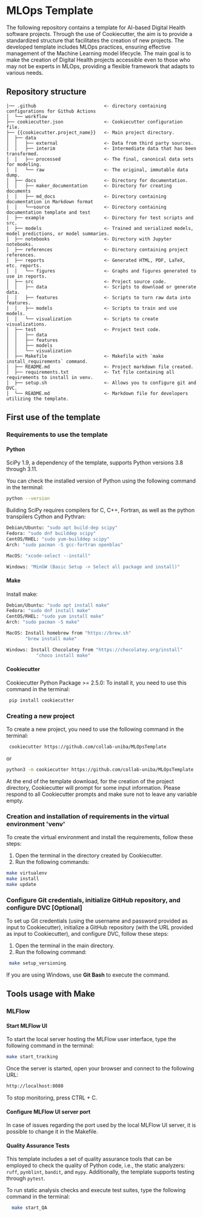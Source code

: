 # MLOps Template
The following repository contains a template for AI-based Digital Health software projects. Through the use of Cookiecutter, the aim is to provide a standardized structure that facilitates the creation of new projects. The developed template includes MLOps practices, ensuring effective management of the Machine Learning model lifecycle. The main goal is to make the creation of Digital Health projects accessible even to those who may not be experts in MLOps, providing a flexible framework that adapts to various needs.

## Repository structure
```
|── .github                         <- directory containing configurations for Github Actions 
│  └── workflow                   
├── cookiecutter.json               <- Cookiecutter configuration file.
├── {{cookiecutter.project_name}}   <- Main project directory.
│  ├── data
│  │   ├── external                 <- Data from third party sources.
│  │   ├── interim                  <- Intermediate data that has been transformed.
│  │   ├── processed                <- The final, canonical data sets for modeling.
│  │   └── raw                      <- The original, immutable data dump.
│  ├── docs                         <- Directory for documentation.
│  │   ├── maker_documentation      <- Directory for creating documents
│  │   ├── md_docs                  <- Directory containing documentation in Markdown format
│  │   └──source                    <- Directory containing documentation template and test
│  ├── example                      <- Directory for test scripts and src.
│  ├── models                       <- Trained and serialized models, model predictions, or model summaries.
│  ├── notebooks                    <- Directory with Jupyter notebooks.
│  ├── references                   <- Directory containing project references.
│  ├── reports                      <- Generated HTML, PDF, LaTeX, etc. reports.
│  │   └── figures                  <- Graphs and figures generated to use in reports.
│  ├── src                          <- Project source code.
│  │   ├── data                     <- Scripts to download or generate data.
│  │   ├── features                 <- Scripts to turn raw data into features.
│  │   ├── models                   <- Scripts to train and use models.        
│  │   └── visualization            <- Scripts to create visualizations.
│  ├── test                         <- Project test code.
│  │   ├── data           
│  │   ├── features       
│  │   ├── models             
│  │   └── visualization  
│  ├── Makefile                     <- Makefile with `make install_requirements` command.
│  ├── README.md                    <- Project markdown file created.
│  ├── requirements.txt             <- Txt file containing all requirements to install in venv.
│  ├── setup.sh                     <- Allows you to configure git and DVC.
│  └── README.md                    <- Markdown file for developers utilizing the template.
```


## First use of the template

### Requirements to use the template

#### Python

SciPy 1.9, a dependency of the template, supports Python versions 3.8 through 3.11.

 You can check the installed version of Python using the following command in the terminal:
 
 ``` bash
 python --version
 ```

 Building SciPy requires compilers for C, C++, Fortran, as well as the python transpilers Cython and Pythran:

 ``` bash
 Debian/Ubuntu: "sudo apt build-dep scipy"
 Fedora: "sudo dnf builddep scipy"
 CentOS/RHEL: "sudo yum-builddep scipy"
 Arch: "sudo pacman -S gcc-fortran openblas"
 ```
 
 ``` bash
 MacOS: "xcode-select --install"
 ```
 
 ``` bash
 Windows: "MinGW (Basic Setup -> Select all package and install)"
 ```

#### Make
Install make:
 
 ``` bash
 Debian/Ubuntu: "sudo apt install make"
 Fedora: "sudo dnf install make"
 CentOS/RHEL: "sudo yum install make"
 Arch: "sudo pacman -S make"
 ```
 
 ``` bash
 MacOS: Install homebrew from "https://brew.sh"
        "brew install make"
 ```
 
 ``` bash
 Windows: Install Chocolatey from "https://chocolatey.org/install"
            "choco install make"
 ```

#### Cookiecutter
Cookiecutter Python Package >= 2.5.0: To install it, you need to use this command in the terminal:

``` bash
 pip install cookiecutter
```

### Creating a new project
To create a new project, you need to use the following command in the terminal:

``` bash
 cookiecutter https://github.com/collab-uniba/MLOpsTemplate
```

or

 ``` bash
 python3 -m cookiecutter https://github.com/collab-uniba/MLOpsTemplate
 ```

At the end of the template download, for the creation of the project directory, Cookiecutter will prompt for some input information. Please respond to all Cookiecutter prompts and make sure not to leave any variable empty.

### Creation and installation of requirements in the virtual environment 'venv'
To create the virtual environment and install the requirements, follow these steps:
1. Open the terminal in the directory created by Cookiecutter.
2. Run the following commands:

 ``` bash
 make virtualenv
 make install
 make update
 ```

### Configure Git credentials, initialize GitHub repository, and configure DVC [Optional]

To set up Git credentials (using the username and password provided as input to Cookiecutter), initialize a GitHub repository (with the URL provided as input to Cookiecutter), and configure DVC, follow these steps:

1. Open the terminal in the main directory.
2. Run the following command:
   
 ``` bash
  make setup_versioning
 ```

If you are using Windows, use **Git Bash** to execute the command.

## Tools usage with Make

### MLFlow

#### Start MLFlow UI

To start the local server hosting the MLFlow user interface, type the following command in the terminal:

  ``` bash
  make start_tracking
  ```

Once the server is started, open your browser and connect to the following URL:
 
  ``` bash
  http://localhost:8080
  ```

To stop monitoring, press CTRL + C.

#### Configure MLFlow UI server port
In case of issues regarding the port used by the local MLFlow UI server, it is possible to change it in the Makefile.

#### Quality Assurance Tests
This template includes a set of quality assurance tools that can be employed to check the quality of Python code, i.e., the static analyzers: `ruff`, `pynblint`, `bandit`, and `mypy`.
Additionally, the template supports testing through `pytest`.

To run static analysis checks and execute test suites, type the following command in the terminal:

``` bash
  make start_QA
```
